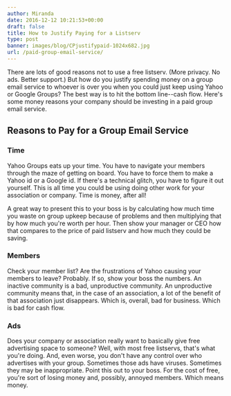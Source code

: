 ```yaml
---
author: Miranda
date: 2016-12-12 10:21:53+00:00
draft: false
title: How to Justify Paying for a Listserv
type: post
banner: images/blog/CPjustifypaid-1024x682.jpg
url: /paid-group-email-service/
---
```


There are lots of good reasons not to use a free listserv. (More privacy. No ads. Better support.) But how do you justify spending money on a group email service to whoever is over you when you could just keep using Yahoo or Google Groups? The best way is to hit the bottom line--cash flow. Here's some money reasons your company should be investing in a paid group email service.


## Reasons to Pay for a Group Email Service




### Time


Yahoo Groups eats up your time. You have to navigate your members through the maze of getting on board. You have to force them to make a Yahoo id or a Google id. If there's a technical glitch, you have to figure it out yourself. This is all time you could be using doing other work for your association or company. Time is money, after all!

A great way to present this to your boss is by calculating how much time you waste on group upkeep because of problems and then multiplying that by how much you're worth per hour. Then show your manager or CEO how that compares to the price of paid listserv and how much they could be saving.


### Members


Check your member list? Are the frustrations of Yahoo causing your members to leave? Probably. If so, show your boss the numbers. An inactive community is a bad, unproductive community. An unproductive community means that, in the case of an association, a lot of the benefit of that association just disappears. Which is, overall, bad for business. Which is bad for cash flow.


### Ads


Does your company or association really want to basically give free advertising space to someone? Well, with most free listservs, that's what you're doing. And, even worse, you don't have any control over who advertises with your group. Sometimes those ads have viruses. Sometimes they may be inappropriate. Point this out to your boss. For the cost of free, you're sort of losing money and, possibly, annoyed members. Which means money.



